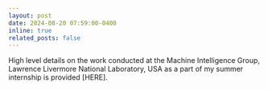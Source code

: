 ```yaml
---
layout: post
date: 2024-08-20 07:59:00-0400
inline: true
related_posts: false
---
```

High level details on the work conducted at the Machine Intelligence Group, Lawrence Livermore National Laboratory, USA as a part of my summer internship is provided [HERE].
